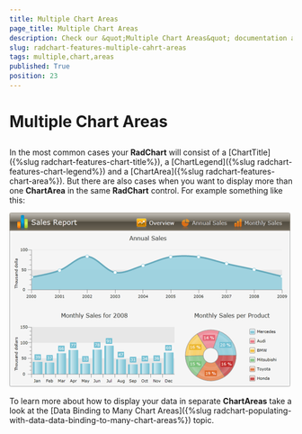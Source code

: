 ```yaml
---
title: Multiple Chart Areas
page_title: Multiple Chart Areas
description: Check our &quot;Multiple Chart Areas&quot; documentation article for the RadChart {{ site.framework_name }} control.
slug: radchart-features-multiple-cahrt-areas
tags: multiple,chart,areas
published: True
position: 23
---
```


# Multiple Chart Areas



## 

In the most common cases your __RadChart__ will consist of a [ChartTitle]({%slug radchart-features-chart-title%}), a [ChartLegend]({%slug radchart-features-chart-legend%}) and a [ChartArea]({%slug radchart-features-chart-area%}). But there are also cases when you want to display more than one __ChartArea__ in the same __RadChart__ control. For example something like this:

![{{ site.framework_name }} RadChart Multiple Chart Areas](images/RadChart_Multiple_ChartAreas_01.png)

To learn more about how to display your data in separate __ChartAreas__ take a look at the [Data Binding to Many Chart Areas]({%slug radchart-populating-with-data-data-binding-to-many-chart-areas%}) topic.
